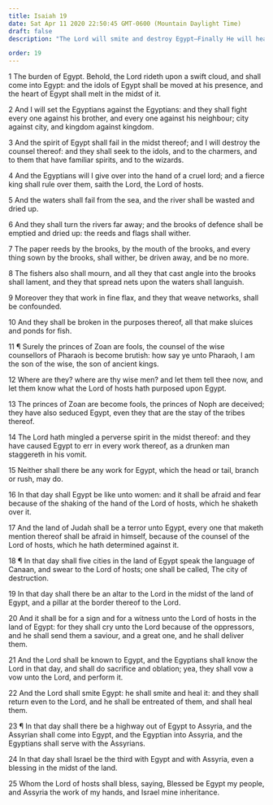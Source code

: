 ```yaml
---
title: Isaiah 19
date: Sat Apr 11 2020 22:50:45 GMT-0600 (Mountain Daylight Time)
draft: false
description: "The Lord will smite and destroy Egypt—Finally He will heal her, and Egypt and Assyria will be blessed with Israel."

order: 19
---
```

    
1 The burden of Egypt. Behold, the Lord rideth upon a swift cloud, and shall come into Egypt: and the idols of Egypt shall be moved at his presence, and the heart of Egypt shall melt in the midst of it.

2 And I will set the Egyptians against the Egyptians: and they shall fight every one against his brother, and every one against his neighbour; city against city, and kingdom against kingdom.

3 And the spirit of Egypt shall fail in the midst thereof; and I will destroy the counsel thereof: and they shall seek to the idols, and to the charmers, and to them that have familiar spirits, and to the wizards.

4 And the Egyptians will I give over into the hand of a cruel lord; and a fierce king shall rule over them, saith the Lord, the Lord of hosts.

5 And the waters shall fail from the sea, and the river shall be wasted and dried up.

6 And they shall turn the rivers far away; and the brooks of defence shall be emptied and dried up: the reeds and flags shall wither.

7 The paper reeds by the brooks, by the mouth of the brooks, and every thing sown by the brooks, shall wither, be driven away, and be no more.

8 The fishers also shall mourn, and all they that cast angle into the brooks shall lament, and they that spread nets upon the waters shall languish.

9 Moreover they that work in fine flax, and they that weave networks, shall be confounded.

10 And they shall be broken in the purposes thereof, all that make sluices and ponds for fish.

11 ¶ Surely the princes of Zoan are fools, the counsel of the wise counsellors of Pharaoh is become brutish: how say ye unto Pharaoh, I am the son of the wise, the son of ancient kings.

12 Where are they? where are thy wise men? and let them tell thee now, and let them know what the Lord of hosts hath purposed upon Egypt.

13 The princes of Zoan are become fools, the princes of Noph are deceived; they have also seduced Egypt, even they that are the stay of the tribes thereof.

14 The Lord hath mingled a perverse spirit in the midst thereof: and they have caused Egypt to err in every work thereof, as a drunken man staggereth in his vomit.

15 Neither shall there be any work for Egypt, which the head or tail, branch or rush, may do.

16 In that day shall Egypt be like unto women: and it shall be afraid and fear because of the shaking of the hand of the Lord of hosts, which he shaketh over it.

17 And the land of Judah shall be a terror unto Egypt, every one that maketh mention thereof shall be afraid in himself, because of the counsel of the Lord of hosts, which he hath determined against it.

18 ¶ In that day shall five cities in the land of Egypt speak the language of Canaan, and swear to the Lord of hosts; one shall be called, The city of destruction.

19 In that day shall there be an altar to the Lord in the midst of the land of Egypt, and a pillar at the border thereof to the Lord.

20 And it shall be for a sign and for a witness unto the Lord of hosts in the land of Egypt: for they shall cry unto the Lord because of the oppressors, and he shall send them a saviour, and a great one, and he shall deliver them.

21 And the Lord shall be known to Egypt, and the Egyptians shall know the Lord in that day, and shall do sacrifice and oblation; yea, they shall vow a vow unto the Lord, and perform it.

22 And the Lord shall smite Egypt: he shall smite and heal it: and they shall return even to the Lord, and he shall be entreated of them, and shall heal them.

23 ¶ In that day shall there be a highway out of Egypt to Assyria, and the Assyrian shall come into Egypt, and the Egyptian into Assyria, and the Egyptians shall serve with the Assyrians.

24 In that day shall Israel be the third with Egypt and with Assyria, even a blessing in the midst of the land.

25 Whom the Lord of hosts shall bless, saying, Blessed be Egypt my people, and Assyria the work of my hands, and Israel mine inheritance.
